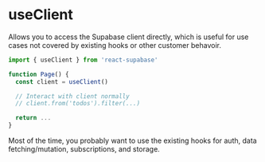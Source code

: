 # useClient

Allows you to access the Supabase client directly, which is useful for use cases not covered by existing hooks or other customer behavoir.

```js
import { useClient } from 'react-supabase'

function Page() {
  const client = useClient()

  // Interact with client normally
  // client.from('todos').filter(...)

  return ...
}
```

Most of the time, you probably want to use the existing hooks for auth, data fetching/mutation, subscriptions, and storage.
